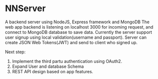 # NNServer
A backend server using NodeJS, Express framework and MongoDB
The web app backend is listening on localhost 3000 for incoming request, and connect to MongoDB database to save data.
Currently the server support user signup using local validation(username and passport).
Server can create JSON Web Tokens(JWT) and send to client who signed up.

Next step:
1. Implement the third partu authentication using OAuth2.
2. Expand User and database Schema
3. REST API design based on app features.



